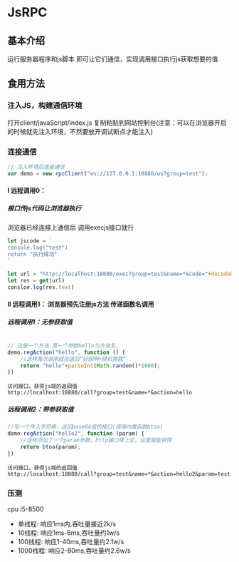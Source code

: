 # JsRPC

## 基本介绍

运行服务器程序和js脚本 即可让它们通信，实现调用接口执行js获取想要的值

## 食用方法

### 注入JS，构建通信环境

打开client/javaScript/index.js 复制粘贴到网站控制台(注意：可以在浏览器开启的时候就先注入环境，不然要放开调试断点才能注入)

### 连接通信

```js
// 注入环境后连接通信
var demo = new rpcClient("ws://127.0.0.1:18880/ws?group=test");
```

#### I 远程调用0：

##### 接口传js代码让浏览器执行

浏览器已经连接上通信后 调用execjs接口就行

```js
let jscode = `
console.log("test")
return "执行成功"
`

let url = "http://localhost:18880/exec?group=test&name=*&code="+decodeURIComponent(jscode)
let res = get(url)
consloe.log(res.text)
```

#### Ⅱ 远程调用1： 浏览器预先注册js方法 传递函数名调用

##### 远程调用1：无参获取值

```js

// 注册一个方法 第一个参数hello为方法名，
demo.regAction("hello", function () {
    //这样每次调用就会返回“好困啊+随机整数”
    return "hello"+parseInt(Math.random()*1000);
})
```

    访问接口，获得js端的返回值
    http://localhost:18880/call?group=test&name=*&action=hello

##### 远程调用2：带参获取值

```js
//写一个传入字符串，返回base64值的接口(调用内置函数btoa)
demo.regAction("hello2", function (param) {
    //这样添加了一个param参数，http接口带上它，这里就能获得
    return btoa(param);
})
```
    访问接口，获得js端的返回值
    http://localhost:18880/call?group=test&name=*&action=hello2&param=test

### 压测

cpu i5-8500

- 单线程: 响应1ms内,吞吐量接近2k/s
- 10线程: 响应1ms-6ms,吞吐量约1w/s
- 100线程: 响应1-40ms,吞吐量约2.1w/s
- 1000线程: 响应2-80ms,吞吐量约2.6w/s